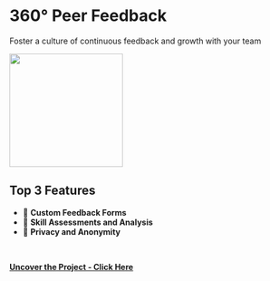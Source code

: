 #  360° Peer Feedback
Foster a culture of continuous feedback and growth with your team
<br>

<img src="https://github.com/tobwil/markdown_website/assets/72387477/497fad13-521b-4f2c-95c6-389f53a4c84f" height="200">
<br>

## Top 3 Features

* 📝 **Custom Feedback Forms**
* 🌟 **Skill Assessments and Analysis**
* 🔐 **Privacy and Anonymity**
<br>

**[<i class="fa-solid fa-up-right-from-square"></i> Uncover the Project - Click Here](https://a.picoapps.xyz/next-usually)**
